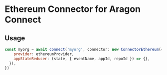 # Ethereum Connector for Aragon Connect

## Usage

```js
const myorg = await connect('myorg', connector: new ConnectorEthereum({
    provider: ethereumProvider,
    appStateReducer: (state, { eventName, appId, repoId }) => {},
  }),
})
```
